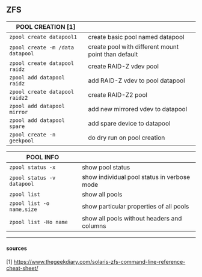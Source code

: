 
## ZFS

| POOL CREATION [1]                |                                                     |
|----------------------------------|-----------------------------------------------------|
| `zpool create datapool1`         | create basic pool named datapool                    |
| `zpool create -m /data datapool` | create pool with different mount point than default |
| `zpool create datapool raidz`    | create RAID-Z vdev pool                             |
| `zpool add datapool raidz`       | add RAID-Z vdev to pool datapool                    |
| `zpool create datapool raidz2`   | create RAID-Z2 pool                                 |
| `zpool add datapool mirror`      | add new mirrored vdev to datapool                   |
| `zpool add datapool spare`       | add spare device to datapool                        |
| `zpool create -n geekpool`       | do dry run on pool creation                         |

| POOL INFO                  |                                             |
|----------------------------|---------------------------------------------|
| `zpool status -x`          | show pool status                            |
| `zpool status -v datapool` | show individual pool status in verbose mode |
| `zpool list` 	           | show all pools                              |
| `zpool list -o name,size`  | show particular properties of all pools     |
| `zpool list -Ho name`      | show all pools without headers and columns  |


---
#### sources

[1] https://www.thegeekdiary.com/solaris-zfs-command-line-reference-cheat-sheet/  
